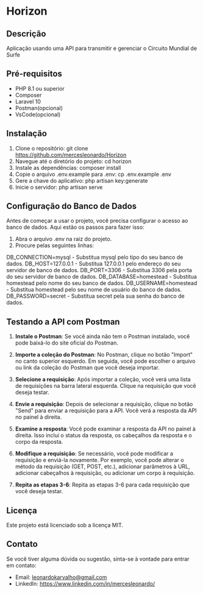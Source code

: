 # Horizon

## Descrição

Aplicação usando uma API para transmitir e gerenciar o Circuito Mundial de Surfe

## Pré-requisitos

- PHP 8.1 ou superior
- Composer
- Laravel 10
- Postman(opcional)
- VsCode(opcional)

## Instalação

1. Clone o repositório: git clone https://github.com/mercesleonardo/Horizon
2. Navegue até o diretório do projeto: cd horizon
3. Instale as dependências: composer install
4. Copie o arquivo .env.example para .env: cp .env.example .env
5. Gere a chave do aplicativo: php artisan key:generate
6. Inicie o servidor: php artisan serve

## Configuração do Banco de Dados

Antes de começar a usar o projeto, você precisa configurar o acesso ao banco de dados. Aqui estão os passos para fazer isso:

1. Abra o arquivo .env na raiz do projeto.
2. Procure pelas seguintes linhas:

DB_CONNECTION=mysql - Substitua mysql pelo tipo do seu banco de dados.
DB_HOST=127.0.0.1 - Substitua 127.0.0.1 pelo endereço do seu servidor de banco de dados.
DB_PORT=3306 - Substitua 3306 pela porta do seu servidor de banco de dados.
DB_DATABASE=homestead - Substitua homestead pelo nome do seu banco de dados.
DB_USERNAME=homestead - Substitua homestead pelo seu nome de usuário do banco de dados.
DB_PASSWORD=secret - Substitua secret pela sua senha do banco de dados.

## Testando a API com Postman

1. **Instale o Postman**: Se você ainda não tem o Postman instalado, você pode baixá-lo do site oficial do Postman.

2. **Importe a coleção do Postman**: No Postman, clique no botão "Import" no canto superior esquerdo. Em seguida, você pode escolher o arquivo ou link da coleção do Postman que você deseja importar.

3. **Selecione a requisição**: Após importar a coleção, você verá uma lista de requisições na barra lateral esquerda. Clique na requisição que você deseja testar.

4. **Envie a requisição**: Depois de selecionar a requisição, clique no botão "Send" para enviar a requisição para a API. Você verá a resposta da API no painel à direita.

5. **Examine a resposta**: Você pode examinar a resposta da API no painel à direita. Isso inclui o status da resposta, os cabeçalhos da resposta e o corpo da resposta.

6. **Modifique a requisição**: Se necessário, você pode modificar a requisição e enviá-la novamente. Por exemplo, você pode alterar o método da requisição (GET, POST, etc.), adicionar parâmetros à URL, adicionar cabeçalhos à requisição, ou adicionar um corpo à requisição.

7. **Repita as etapas 3-6**: Repita as etapas 3-6 para cada requisição que você deseja testar.


## Licença

Este projeto está licenciado sob a licença MIT.

## Contato

Se você tiver alguma dúvida ou sugestão, sinta-se à vontade para entrar em contato:

- Email: leonardokarvalho@gmail.com
- LinkedIn: https://www.linkedin.com/in/mercesleonardo/



